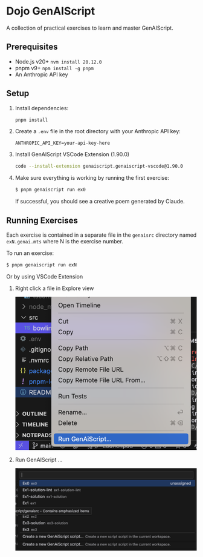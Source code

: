 # Dojo GenAIScript

A collection of practical exercises to learn and master GenAIScript.

## Prerequisites

- Node.js v20+ `nvm install 20.12.0`
- pnpm v9+ `npm install -g pnpm`
- An Anthropic API key

## Setup

1. Install dependencies:

   ```bash
   pnpm install
   ```

2. Create a `.env` file in the root directory with your Anthropic API key:

   ```
   ANTHROPIC_API_KEY=your-api-key-here
   ```

3. Install GenAIScript VSCode Extension (1.90.0)

   ```bash
   code --install-extension genaiscript.genaiscript-vscode@1.90.0
   ```

4. Make sure everything is working by running the first exercise:
   ```bash
   $ pnpm genaiscript run ex0
   ```
   If successful, you should see a creative poem generated by Claude.

## Running Exercises

Each exercise is contained in a separate file in the `genaisrc` directory named `exN.genai.mts` where N is the exercise number.

To run an exercise:

```bash
$ pnpm genaiscript run exN
```

Or by using VSCode Extension

1. Right click a file in Explore view

   ![Execute Context Menu](./docs/execute-context.png)

2. Run GenAIScript ...

   ![Execute Context Menu 2](./docs/execute-context-2.png)
